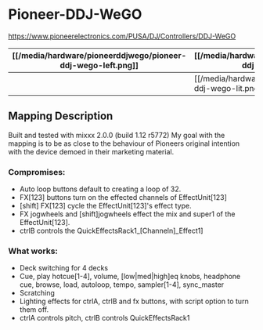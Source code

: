 # Pioneer-DDJ-WeGO

<https://www.pioneerelectronics.com/PUSA/DJ/Controllers/DDJ-WeGO>

| [[/media/hardware/pioneerddjwego/pioneer-ddj-wego-left.png]] | [[/media/hardware/pioneerddjwego/pioneer-ddj-wego-top.png]] | [[/media/hardware/pioneerddjwego/pioneer-ddj-wego-right.png]] |
| ------------------------------------------------------- | ------------------------------------------------------ | -------------------------------------------------------- |
|                                                         | [[/media/hardware/pioneerddjwego/pioneer-ddj-wego-lit.png]] |                                                          |

## Mapping Description

Built and tested with mixxx 2.0.0 (build 1.12 r5772) My goal with the
mapping is to be as close to the behaviour of Pioneers original
intention with the device demoed in their marketing material.

### Compromises:

  - Auto loop buttons default to creating a loop of 32.
  - FX\[123\] buttons turn on the effected channels of EffectUnit\[123\]
  - \[shift\] FX\[123\] cycle the EffectUnit\[123\]'s effect type.
  - FX jogwheels and \[shift\]jogwheels effect the mix and super1 of the
    EffectUnit\[123\].
  - ctrlB controls the QuickEffectsRack1\_\[Channeln\]\_Effect1\]

### What works:

  - Deck switching for 4 decks
  - Cue, play hotcue\[1-4\], volume, \[low|med|high\]eq knobs, headphone
    cue, browse, load, autoloop, tempo, sampler\[1-4\], sync\_master
  - Scratching
  - Lighting effects for ctrlA, ctrlB and fx buttons, with script option
    to turn them off.
  - ctrlA controls pitch, ctrlB controls QuickEffectsRack1
